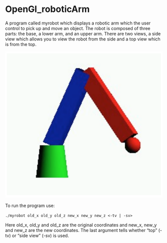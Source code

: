 # OpenGl_roboticArm

A program called myrobot which displays a robotic arm which the user control to pick up and move an object. The robot is composed of three parts: the base, a lower arm, and an upper arm. There are two views, a side view which allows you to view the robot from the side and a top view which is from the top. 

<img src="robotArm.png" />


To run the program use:

`./myrobot old_x old_y old_z new_x new_y new_z <-tv | -sv>`

Here old_x, old_y and old_z are the original coordinates and new_x, new_y and new_z are the new coordinates. The last argument tells whether “top” (-tv) or “side view” (-sv) is used.
